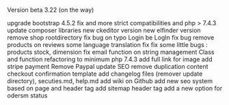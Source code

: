 Version beta 3.22 (on the way)

upgrade bootstrap 4.5.2
fix and more strict compatibilities and php > 7.4.3
update composer libraries
new ckeditor version
new elfinder version
remove shop rootdirectory
fix bug on typo Login be LogIn
fix bug remove products on reviews
some language translation fix
fix some little bugs : products stock, dimension
fix email function on string management
Class and function refactoring to minimum php 7.4.3
add full link for image
add stripe payment
Remove Paypal
update SEO
remove duplication content checkout confirmation template
add changelog files (remover update directory), secuties.md, help.md
add wiki on Github
add new seo system based on page and header tag
add sitemap header tag
add a new option for odersm status
